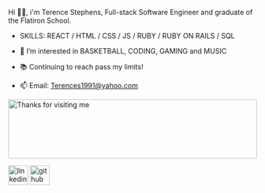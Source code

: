 Hi 👋🏿, i'm Terence Stephens, Full-stack Software Engineer and graduate of the Flatiron School.

- SKILLS: REACT / HTML / CSS / JS / RUBY / RUBY ON RAILS / SQL

- 👀 I’m interested in BASKETBALL, CODING, GAMING and MUSIC
- 📚 Continuing to reach pass my limits!

- 📫  Email: Terences1991@yahoo.com
















<img height="120" alt="Thanks for visiting me" width="100%" src="https://raw.githubusercontent.com/BrunnerLivio/brunnerlivio/master/images/marquee.svg" />
<br />








[<img src='https://cdn.jsdelivr.net/npm/simple-icons@3.0.1/icons/linkedin.svg' alt='linkedin' height='40'>](https://www.linkedin.com/in/terence-stephens-7955b4225/)  [<img src='https://cdn.jsdelivr.net/npm/simple-icons@3.0.1/icons/github.svg' alt='github' height='40'>](https://github.com/Terencetrey)  
